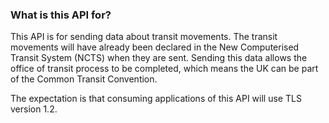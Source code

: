 ### What is this API for?
This API is for sending data about transit movements. The transit movements will have already been declared in the New Computerised Transit System (NCTS) when they are sent. Sending this data allows the office of transit process to be completed, which means the UK can be part of the Common Transit Convention.

The expectation is that consuming applications of this API will use TLS version 1.2.